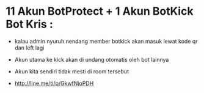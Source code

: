 11 Akun BotProtect + 1 Akun BotKick
Bot Kris :
==========
- kalau admin nyuruh nendang member botkick akan masuk lewat kode qr dan left lagi
- Akun utama ke kick akan di undang otomatis oleh bot lainnya
- Akun kita sendiri tidak mesti di room tersebut


- http://line.me/ti/p/GkwfNjoPDH
